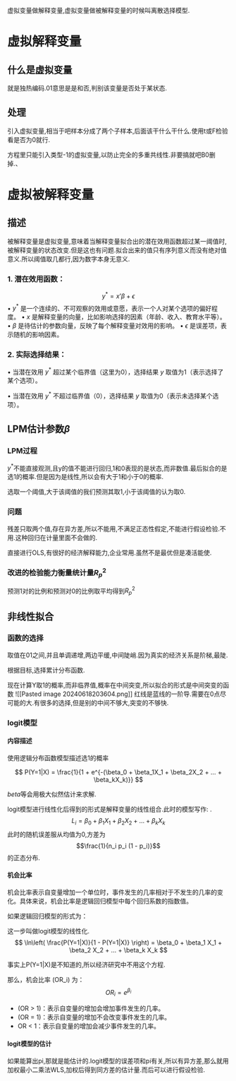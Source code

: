 
虚拟变量做解释变量,虚拟变量做被解释变量的时候叫离散选择模型.

# 虚拟解释变量

## 什么是虚拟变量

就是独热编码.01意思是是和否,判别该变量是否处于某状态.

## 处理

引入虚拟变量,相当于吧样本分成了两个子样本,后面该干什么干什么.使用t或F检验看是否为0就行.

方程里只能引入类型-1的虚拟变量,以防止完全的多重共线性.非要搞就吧B0删掉.、

# 虚拟被解释变量

## 描述

被解释变量是虚拟变量,意味着当解释变量拟合出的潜在效用函数超过某一阈值时,被解释变量的状态改变.但是这也有问题.拟合出来的值只有序列意义而没有绝对值意义.所以阈值取几都行,因为数字本身无意义.
  

### 1. **潜在效用函数**：
$$ y^* = x’\beta + \epsilon $$
• $y^*$ 是一个连续的、不可观察的效用或意愿，表示一个人对某个选项的偏好程度。
• $x$ 是解释变量的向量，比如影响选择的因素（年龄、收入、教育水平等）。
• $\beta$ 是待估计的参数向量，反映了每个解释变量对效用的影响。
• $\epsilon$ 是误差项，表示随机的影响因素。

### 2. **实际选择结果**：
• 当潜在效用 $y^*$ 超过某个临界值（这里为0），选择结果 $y$ 取值为1（表示选择了某个选项）。

• 当潜在效用 $y^*$ 不超过临界值（0），选择结果 $y$ 取值为0（表示未选择某个选项）。

## LPM估计参数$\beta$

### LPM过程

$y^*$不能直接观测,且y的值不能进行回归,1和0表现的是状态,而非数值.最后拟合的是选1的概率.但是因为是线性,所以会有大于1和小于0的概率.

选取一个阈值,大于该阈值的我们预测其取1,小于该阈值的认为取0.

### 问题

残差只取两个值,存在异方差,所以不能用,不满足正态性假定,不能进行假设检验.不用.这种回归在计量里面不会做的.

直接进行OLS,有很好的经济解释能力,企业常用.虽然不是最优但是凑活能使.

### 改进的检验能力衡量统计量$R_p^2$

预测1对的比例和预测对0的比例取平均得到$R_p^2$

## 非线性拟合

### 函数的选择

取值在01之间,并且单调递增,两边平缓,中间陡峭.因为真实的经济关系是阶梯,最陡.  

根据目标,选择累计分布函数.

现在计算Y取1的概率,而非临界值,概率在中间突变,所以拟合的形式是中间突变的函数
![[Pasted image 20240618203604.png]]
红线是蓝线的一阶导.需要在0点尽可能的大.有很多的选择,但是别的中间不够大,突变的不够快.


### logit模型

#### 内容描述

使用逻辑分布函数模型描述选1的概率

$$ P(Y=1|X) = \frac{1}{1 + e^{-(\beta_0 + \beta_1X_1 + \beta_2X_2 + … + \beta_kX_k)}} $$

$beta$等会用极大似然估计来求解.

logit模型进行线性化后得到的形式是解释变量的线性组合.此时的模型写作:
.$$
 L_i = \beta_0 + \beta_1 X_1 + \beta_2 X_2 + … + \beta_k X_k $$
此时的随机误差服从均值为0,方差为$$\frac{1}{n_i p_i (1 - p_i)}$$的正态分布.

#### 机会比率

机会比率表示自变量增加一个单位时，事件发生的几率相对于不发生的几率的变化。具体来说，机会比率是逻辑回归模型中每个回归系数的指数值。

如果逻辑回归模型的形式为：

这一步叫做logit模型的线性化.
$$
 \ln\left( \frac{P(Y=1|X)}{1 - P(Y=1|X)} \right) = \beta_0 + \beta_1 X_1 + \beta_2 X_2 + … + \beta_k X_k $$
 
事实上P(Y=1|X)是不知道的,所以经济研究中不用这个方程.


那么，机会比率 (OR_i) 为：
 $$OR_i = e^{\beta_i} $$


*	(OR > 1)：表示自变量的增加会增加事件发生的几率。
*    (OR = 1)：表示自变量的增加不会改变事件发生的几率。
*	OR < 1：表示自变量的增加会减少事件发生的几率。

#### logit模型的估计

如果能算出pi,那就是能估计的.logit模型的误差项和pi有关,所以有异方差,那么就用加权最小二乘法WLS,加权后得到同方差的估计量.而后可以进行假设检验.

### 


